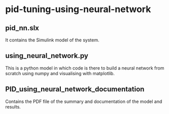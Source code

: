 # pid-tuning-using-neural-network

## pid_nn.slx
It contains the Simulink model of the system.

## using_neural_network.py

This is a python model in which code is there to build a neural network from scratch using numpy and visualising with matplotlib.

## PID_using_neural_network_documentation

Contains the PDF file of the summary and documentation of the model and results.
